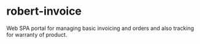 # robert-invoice

Web SPA portal for managing basic invoicing and orders and also tracking for warranty of product.
